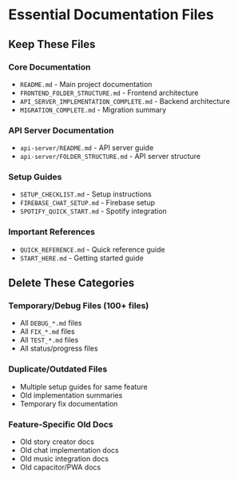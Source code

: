 # Essential Documentation Files

## Keep These Files

### Core Documentation
- `README.md` - Main project documentation
- `FRONTEND_FOLDER_STRUCTURE.md` - Frontend architecture
- `API_SERVER_IMPLEMENTATION_COMPLETE.md` - Backend architecture
- `MIGRATION_COMPLETE.md` - Migration summary

### API Server Documentation
- `api-server/README.md` - API server guide
- `api-server/FOLDER_STRUCTURE.md` - API server structure

### Setup Guides
- `SETUP_CHECKLIST.md` - Setup instructions
- `FIREBASE_CHAT_SETUP.md` - Firebase setup
- `SPOTIFY_QUICK_START.md` - Spotify integration

### Important References
- `QUICK_REFERENCE.md` - Quick reference guide
- `START_HERE.md` - Getting started guide

## Delete These Categories

### Temporary/Debug Files (100+ files)
- All `DEBUG_*.md` files
- All `FIX_*.md` files
- All `TEST_*.md` files
- All status/progress files

### Duplicate/Outdated Files
- Multiple setup guides for same feature
- Old implementation summaries
- Temporary fix documentation

### Feature-Specific Old Docs
- Old story creator docs
- Old chat implementation docs
- Old music integration docs
- Old capacitor/PWA docs

